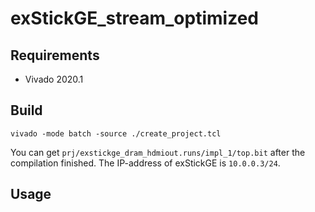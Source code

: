 # exStickGE_stream_optimized

## Requirements
- Vivado 2020.1

## Build

```
vivado -mode batch -source ./create_project.tcl
```
You can get `prj/exstickge_dram_hdmiout.runs/impl_1/top.bit` after the compilation finished.
The IP-address of exStickGE is `10.0.0.3/24`.

## Usage

